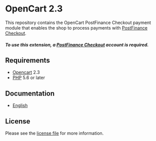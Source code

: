 # OpenCart 2.3

This repository contains the OpenCart  PostFinance Checkout payment module that enables the shop to process payments with [PostFinance Checkout](https://www.postfinance.ch/checkout).

##### To use this extension, a [PostFinance Checkout](https://www.postfinance.ch/checkout) account is required.

## Requirements

* [Opencart](https://www.opencart.com/) 2.3
* [PHP](http://php.net/) 5.6 or later

## Documentation

* [English](https://plugin-documentation.postfinance-checkout.ch/pfpayments/opencart-2.3/1.0.22/docs/en/documentation.html)

## License

Please see the [license file](https://github.com/pfpayments/opencart-2.3/blob/1.0.22/LICENSE) for more information.